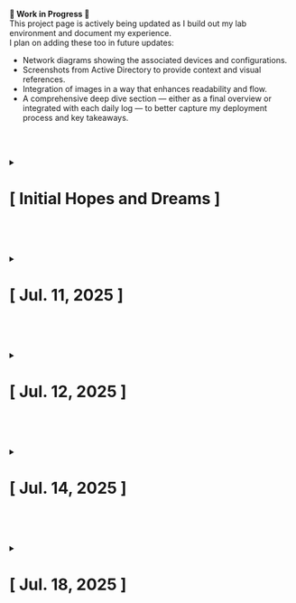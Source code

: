<p><strong>🚧 Work in Progress 🚧</strong><br>
This project page is actively being updated as I build out my lab environment and document my experience.<br>
I plan on adding these too in future updates:
</p>

<ul>
  <li>Network diagrams showing the associated devices and configurations.</li>
  <li>Screenshots from Active Directory to provide context and visual references.</li>
  <li>Integration of images in a way that enhances readability and flow.</li>
  <li>A comprehensive deep dive section — either as a final overview or integrated with each daily log — to better capture my deployment process and key takeaways.</li>
</ul>

<br><br>

<details>
  <summary><h1>[ Initial Hopes and Dreams ]</h1></summary>
  <br>

  <p>This project is more about setting up a playground for me to get some hands-on experience with Active Directory.<br>
  I’ve had some lab work involving Active Directory through my CompTIA Network+ course (TestOut — offered through my community college), where they provided virtual environments of a fully deployed AD setup. In those labs, you would tweak configurations here and there to perform troubleshooting tasks or initialize services.
  </p>

  <p>
  I also gained lab experience from the course <a href="https://www.antisyphontraining.com/product/workshop-intro-to-active-directory-with-dale-hobbs/"><strong>Workshop: Intro to Active Directory with Dale Hobbs</strong></a> offered by Antisyphon Training.<br>
  That course gave me a solid overview of central AD components, along with hands-on practice through a variety of labs. It was the biggest contributor to my desire to build my own lab space.<br>
  Active Directory is a heavy-hitting concept for me — one I’ve had to review repeatedly to get a solid grasp. The hands-on labs brought me the closest to understanding it, so that’s why I want to experiment in my own lab environment and see how far I can scale and harden AD within my means.
  </p>

  <p>
  My main goal here is to deploy Active Directory in my home network and then create an environment I can both harden and test — giving myself perspectives from both offensive and defensive angles on how AD can be locked down.
  </p>

</details>

<br><br>

<details>
  <summary><h1>[ Jul. 11, 2025 ]</h1></summary>
  <br>

  <h3>📅 July 11 – Initial Environment Setup</h3>

  <strong>Things Done:</strong>
  <ul>
    <li>Created the initial Windows Server VM and Kali Linux VM.</li>
    <li>Established network communication between the two VMs.</li>
    <li>Installed Active Directory Domain Services (AD DS) and promoted Windows Server to a domain controller.</li>
    <li>Confirmed DHCP allocation working via libvirt virtual network (NAT mode).</li>
    <li>Configured DNS and network settings to allow basic connectivity across VMs.</li>
  </ul>

  <strong>Things To Do:</strong>
  <ul>
    <li>Verify DNS and name resolution from Kali to Windows Server.</li>
    <li>Begin Active Directory Domain Services (AD DS) setup.</li>
    <li>Decide on naming conventions for domains, users, and devices before scaling.</li>
  </ul>

  <strong>My Commentary:</strong>
  <blockquote>- None. Straightforward actions and I am satisfied with progress.</blockquote>

</details>

<br><br>

<details>
  <summary><h1>[ Jul. 12, 2025 ]</h1></summary>
  <br>

  <h3>📅 July 12 – Active Directory and User Structure</h3>

  <strong>Things Done:</strong>
  <ul>
    <li>Added Kali Linux as a BYOD-like client with a corresponding AD user <code>Kal Eye</code>.</li>
    <li>Created a new Windows workstation VM <code>HR-0002-win</code> and contextual workstations/OUs (<code>HR-0001-win</code> & <code>HR-0003-win</code>).</li>
    <li>Registered two users: <strong>Trevor Ross</strong> and <strong>Nicole Jule</strong>, both assigned to use <code>HR-0002-win</code>.</li>
    <li>Created a logical OU structure in ADUC for users, departments, and devices (simulating HR department).</li>
  </ul>

  <strong>Things To Do:</strong>
  <ul>
    <li>Set up <strong>hMailServer</strong> to handle internal email for AD users.</li>
    <li>Connect email clients (Outlook, Thunderbird) to test internal mail flow.</li>
    <li>Begin simulating corporate communication workflows between users.</li>
    <li>Explore AD group and OU usage for dynamic management of users and devices.</li>
  </ul>

  <strong>My Commentary:</strong>
  <blockquote>- None. Straightforward actions and I am satisfied with progress.</blockquote>

</details>

<br><br>

<details>
  <summary><h1>[ Jul. 14, 2025 ]</h1></summary>
  <br>

  <h3>📅 July 14 – Mail Server, Shared Mailboxes, and SIEM Planning</h3>

  <strong>Things Done:</strong>
  <ul>
    <li>Successfully configured <strong>hMailServer</strong> on Windows Server.</li>
    <li>Installed and configured <strong>Thunderbird</strong> for mailbox access via IMAP.</li>
    <li>Created a shared <strong>HR mailbox</strong> and a <code>noreply@strange.local</code> account.</li>
    <li>Added an auto-delete rule for the noreply inbox and configured a reply message (for announcement handling).</li>
    <li>Built an internal distribution list manually in hMail (<code>users@strange.local</code>).</li>
    <li>Began planning SIEM deployment using <strong>Wazuh</strong> for log collection and monitoring.</li>
    <li>Downloaded Docker — attempted using WSL as backend; encountered "WSL version too old" error.</li>
    <li>Troubleshot WSL on <code>win-server</code> (unsuccessfully). May require Docker reinstall.</li>
  </ul>

  <strong>Things To Do:</strong>
  <ul>
    <li>Improve the noreply rule to prevent replies from bypassing deletion.</li>
    <li>Automate distribution list updates by syncing with an AD group or OU.</li>
    <li>Configure Thunderbird for multiple mailbox access for HR users (shared inbox).</li>
    <li>Begin Wazuh deployment using Docker on <code>win-server</code> (if feasible).</li>
    <li>Tune SIEM agents to monitor events on the domain controller, workstation, and Kali VM.</li>
  </ul>

  <strong>My Commentary:</strong>
  <blockquote>
    - Trying to troubleshoot the windows server was a nightmare, unsure what the issue is but I may need to find a different solution.<br>
    - There are plenty of other emails/groups I made so the experience feels more immersive to me... lol.<br>
    - I will be shifting to implementing security controls as I am sure I can get lost in the granular changes to Thunderbird or hMailServer's feel.<br>
    - I can revisit the organization later — I want to see what security configuration best practices come first, then structure around those.
  </blockquote>

</details>

<br><br>

<details>
  <summary><h1>[ Jul. 18, 2025 ]</h1></summary>
  <br>

  <h3>📅 July 18 – Mac Setup & Network Connection</h3>

  <strong>Things Done:</strong>
  <ul>
    <li>Failed many times at workarounds to get Wazuh on the Windows Server VM.</li>
    <li>Decided to instead get Wazuh working on a separate device on my network (my Mac).</li>
    <li>Installed <strong>VirtualBox</strong> on the Mac and downloaded the <strong>Wazuh OVA</strong> for deployment (due to Docker not being supported).</li>
    <li>Successfully started Wazuh.</li>
  </ul>

  <strong>Things To Do:</strong>
  <ul>
    <li>Go through first setup of Wazuh as well as installing an agent on the host machine.</li>
    <li>Figure out network segmentation or VPN solution to make sense of the network architecture.</li>
    <li>Align with production settings even if on a small scale (multiple DCs, best practices for policies/OUs, etc.).</li>
  </ul>

  <strong>My Commentary:</strong>
  <blockquote>
    - Wasted a ton of time trying to get Wazuh working on <code>win-server</code> just for the lab space.<br>
    - I want to get things stable first and actually stop at a viable AD environment that makes sense resembling a production environment.<br>
    - Once this is set, then I can introduce more security controls and maybe even run some simulations.
  </blockquote>

</details>
